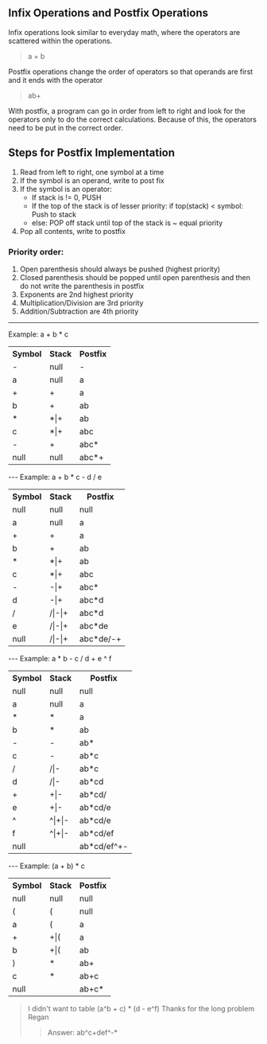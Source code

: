 ## Infix Operations and Postfix Operations

Infix operations look similar to everyday math, where the operators are scattered within the operations. 
> a + b

Postfix operations change the order of operators so that operands are first and it ends with the operator
> ab+

With postfix, a program can go in order from left to right and look for the operators only to do the correct calculations. Because of this, the operators need to be put in the correct order.

## Steps for Postfix Implementation
1. Read from left to right, one symbol at a time
2. If the symbol is an operand, write to post fix
3. If the symbol is an operator:
    * If stack is != 0, PUSH
    * If the top of the stack is of lesser priority: if top(stack) < symbol: Push to stack
    * else: POP off stack until top of the stack is ~ equal priority
4. Pop all contents, write to postfix

### Priority order:
1. Open parenthesis should always be pushed (highest priority)
2. Closed parenthesis should be popped until open parenthesis and then do not write the parenthesis in postfix
3. Exponents are 2nd highest priority
4. Multiplication/Division are 3rd priority
5. Addition/Subtraction are 4th priority
---
Example: a + b * c
<table>
    <tr>
        <th>Symbol</th>
        <th>Stack</th>
        <th>Postfix</th>
    </tr>
    <tr>
        <td>-</td>
        <td>null</td>
        <td>-</td>
    </tr>
    <tr>
        <td>a</td>
        <td>null</td>
        <td>a</td>
    </tr>
    <tr>
        <td>+</td>
        <td>+</td>
        <td>a</td>
    </tr>
    <tr>
        <td>b</td>
        <td>+</td>
        <td>ab</td>
    </tr>
    <tr>
        <td>*</td>
        <td>*|+</td>
        <td>ab</td>
    </tr>
    <tr>
        <td>c</td>
        <td>*|+</td>
        <td>abc</td>
    </tr>
    <tr>
        <td>-</td>
        <td>+</td>
        <td>abc*</td>
    </tr>
    <tr>
        <td>null</td>
        <td>null</td>
        <td>abc*+</td>
    </tr>
</table>
---
Example: a + b * c - d / e
<table>
    <tr>
        <th>Symbol</th>
        <th>Stack</th>
        <th>Postfix</th>
    </tr>
    <tr>
        <td>null</td>
        <td>null</td>
        <td>null</td>
    </tr>
    <tr>
        <td>a</td>
        <td>null</td>
        <td>a</td>
    </tr>
    <tr>
        <td>+</td>
        <td>+</td>
        <td>a</td>
    </tr>
    <tr>
        <td>b</td>
        <td>+</td>
        <td>ab</td>
    </tr>
    <tr>
        <td>*</td>
        <td>*|+</td>
        <td>ab</td>
    </tr>
    <tr>
        <td>c</td>
        <td>*|+</td>
        <td>abc</td>
    </tr>
    <tr>
        <td>-</td>
        <td>-|+</td>
        <td>abc*</td>
    </tr>
    <tr>
        <td>d</td>
        <td>-|+</td>
        <td>abc*d</td>
    </tr>
    <tr>
        <td>/</td>
        <td>/|-|+</td>
        <td>abc*d</td>
    </tr>
    <tr>
        <td>e</td>
        <td>/|-|+</td>
        <td>abc*de</td>
    </tr>
    <tr>
        <td>null</td>
        <td>/|-|+</td>
        <td>abc*de/-+</td>
    </tr>
</table>
--- 
Example: a * b - c / d + e ^ f
<table>
    <tr>
        <th>Symbol</th>
        <th>Stack</th>
        <th>Postfix</th>
    </tr>
    <tr>
        <td>null</td>
        <td>null</td>
        <td>null</td>
    </tr>
    <tr>
        <td>a</td>
        <td>null</td>
        <td>a</td>
    </tr>
    <tr>
        <td>*</td>
        <td>*</td>
        <td>a</td>
    </tr>
    <tr>
        <td>b</td>
        <td>*</td>
        <td>ab</td>
    </tr>
    <tr>
        <td>-</td>
        <td>-</td>
        <td>ab*</td>
    </tr>
    <tr>
        <td>c</td>
        <td>-</td>
        <td>ab*c</td>
    </tr>
    <tr>
        <td>/</td>
        <td>/|-</td>
        <td>ab*c</td>
    </tr>
    <tr>
        <td>d</td>
        <td>/|-</td>
        <td>ab*cd</td>
    </tr>
    <tr>
        <td>+</td>
        <td>+|-</td>
        <td>ab*cd/</td>
    </tr>
    <tr>
        <td>e</td>
        <td>+|-</td>
        <td>ab*cd/e</td>
    </tr>
    <tr>
        <td>^</td>
        <td>^|+|-</td>
        <td>ab*cd/e</td>
    </tr>
    <tr>
        <td>f</td>
        <td>^|+|-</td>
        <td>ab*cd/ef</td>
    </tr>
    <tr>
        <td>null</td>
        <td></td>
        <td>ab*cd/ef^+-</td>
    </tr>
</table>
---
Example: (a + b) * c
<table>
    <tr>
        <th>Symbol</th>
        <th>Stack</th>
        <th>Postfix</th>
    </tr>
    <tr>
        <td>null</td>
        <td>null</td>
        <td>null</td>
    </tr>
    <tr>
        <td>(</td>
        <td>(</td>
        <td>null</td>
    </tr>
    <tr>
        <td>a</td>
        <td>(</td>
        <td>a</td>
    </tr>
    <tr>
        <td>+</td>
        <td>+|(</td>
        <td>a</td>
    </tr>
    <tr>
        <td>b</td>
        <td>+|(</td>
        <td>ab</td>
    </tr>
    <tr>
        <td>)</td>
        <td>*</td>
        <td>ab+</td>
    </tr>
    <tr>
        <td>c</td>
        <td>*</td>
        <td>ab+c</td>
    </tr>
    <tr>
        <td>null</td>
        <td></td>
        <td>ab+c*</td>
    </tr>
</table>

>I didn't want to table (a^b + c) * (d - e^f)
>Thanks for the long problem Regan
>> Answer: ab^c+def^-*